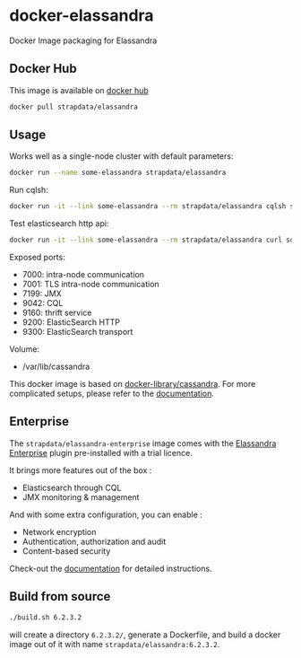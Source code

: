 # docker-elassandra

Docker Image packaging for Elassandra

## Docker Hub

This image is available on [docker hub](https://hub.docker.com/r/strapdata/elassandra/)

```bash
docker pull strapdata/elassandra
```

## Usage

Works well as a single-node cluster with default parameters:
```bash
docker run --name some-elassandra strapdata/elassandra
```

Run cqlsh:
```bash
docker run -it --link some-elassandra --rm strapdata/elassandra cqlsh some-elassandra
```

Test elasticsearch http api:
```bash
docker run -it --link some-elassandra --rm strapdata/elassandra curl some-elassandra:9200
```

Exposed ports:
* 7000: intra-node communication
* 7001: TLS intra-node communication
* 7199: JMX
* 9042: CQL
* 9160: thrift service
* 9200: ElasticSearch HTTP
* 9300: ElasticSearch transport

Volume:
* /var/lib/cassandra

This docker image is based on [docker-library/cassandra](https://github.com/docker-library/cassandra).
For more complicated setups, please refer to the [documentation](https://github.com/docker-library/docs/tree/master/cassandra).


## Enterprise

The `strapdata/elassandra-enterprise` image comes with the [Elassandra Enterprise](http://strapdata.com/products/) plugin pre-installed with a trial licence.

It brings more features out of the box :
* Elasticsearch through CQL
* JMX monitoring & management

And with some extra configuration, you can enable :
* Network encryption
* Authentication, authorization and audit 
* Content-based security

Check-out the [documentation](http://doc.elassandra.io/en/latest/enterprise.html) for detailed instructions.



## Build from source

```bash
./build.sh 6.2.3.2
```
will create a directory `6.2.3.2/`, generate a Dockerfile, and build a docker image out of it with name `strapdata/elassandra:6.2.3.2`.
